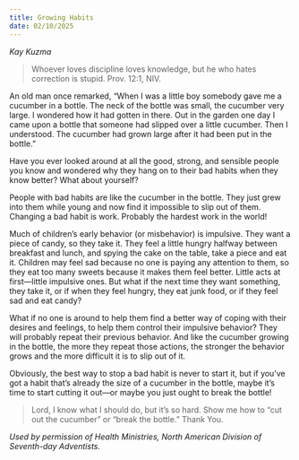 ```yaml
---
title: Growing Habits
date: 02/10/2025
---
```


_Kay Kuzma_

> <p></p>
> Whoever loves discipline loves knowledge, but he who hates correction is stupid. Prov. 12:1, NIV.

An old man once remarked, “When I was a little boy somebody gave me a cucumber in a bottle. The neck of the bottle was small, the cucumber very large. I wondered how it had gotten in there. Out in the garden one day I came upon a bottle that someone had slipped over a little cucumber. Then I understood. The cucumber had grown large after it had been put in the bottle.”

Have you ever looked around at all the good, strong, and sensible people you know and wondered why they hang on to their bad habits when they know better? What about yourself?

People with bad habits are like the cucumber in the bottle. They just grew into them while young and now find it impossible to slip out of them. Changing a bad habit is work. Probably the hardest work in the world!

Much of children’s early behavior (or misbehavior) is impulsive. They want a piece of candy, so they take it. They feel a little hungry halfway between breakfast and lunch, and spying the cake on the table, take a piece and eat it. Children may feel sad because no one is paying any attention to them, so they eat too many sweets because it makes them feel better. Little acts at first—little impulsive ones. But what if the next time they want something, they take it, or if when they feel hungry, they eat junk food, or if they feel sad and eat candy?

What if no one is around to help them find a better way of coping with their desires and feelings, to help them control their impulsive behavior? They will probably repeat their previous behavior. And like the cucumber growing in the bottle, the more they repeat those actions, the stronger the behavior grows and the more difficult it is to slip out of it.

Obviously, the best way to stop a bad habit is never to start it, but if you’ve got a habit that’s already the size of a cucumber in the bottle, maybe it’s time to start cutting it out—or maybe you just ought to break the bottle!

> <callout></callout>
> Lord, I know what I should do, but it’s so hard. Show me how to “cut out the cucumber” or “break the bottle.” Thank You.

_Used by permission of Health Ministries, North American Division of Seventh-day Adventists._